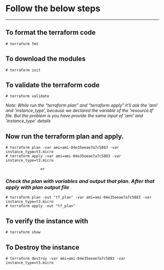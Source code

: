 # Follow the below steps
------------------------

## To format the terraform code
  `# terraform fmt`

## To download the modules
  `# terraform init`

## To validate the terraform code
  `# terraform validate`

*Note: While run the "terraform plan" and "terraform apply" it'll ask the 'ami' and 'instance_type', because we declared the variable of the 'resource.tf' file.  But the problem is you have provide the same input of 'ami' and 'instance_type' details*

## Now run the terraform plan and apply.
```
# terraform plan -var ami=ami-04e35eeae7a7c5883 -var instance_type=t3.micro
# terraform apply -var ami=ami-04e35eeae7a7c5883 -var instance_type=t3.micro
```

                    or 
### *Check the plan with variables and output that plan.  After that apply with plan output file*
```
# terraform plan -out "tf_plan" -var ami=ami-04e35eeae7a7c5883 -var instance_type=t3.micro
# terraform apply -out "tf_plan"
```

## To verify the instance with 
` # terraform show `

## To Destroy the instance
`# terraform destroy -var ami=ami-04e35eeae7a7c5883 -var instance_type=t3.micro`

